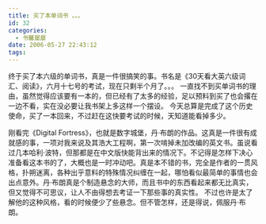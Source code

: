 ```yaml
---
title: 买了本单词书 。。。
id: 32
categories:
  - 书馨屡屡
date: 2006-05-27 22:43:12
tags:
---
```


 终于买了本六级的单词书，真是一件很搞笑的事。书名是《30天看大英六级词汇、阅读》，六月十七号的考试，现在只剩半个月了。。。
 一直找不到买单词书的理由，虽然觉得应该要有一本的，但已经有了太多的经验，足以预料到买了也会撂在一边不看，实在没必要让我书架上多这样一个摆设。
 今天总算是完成了这个历史使命，买了一本回来，不过赶在这快要考试的时候，天知道能看掉多少。

 刚看完《Digital Fortress》，也就是数字城堡，丹·布朗的作品。这真是一件很有成就感的事，一项对我来说及其浩大工程啊，第一次啃掉未加改编的英文书。虽说看过几本哈利·波特，但那都是在中文版快能背出来的情况下。不记得是怎样下决心准备看这本书的了，大概也是一时冲动吧。真是本不错的书，完全是作者的一贯风格，扑朔迷离，各种出乎意料的特殊情况纠缠在一起，哪怕看似最简单的事情也会出点意外。丹·布朗真是个制造悬念的大师，而且书中的东西看起来都无比真实，但又觉得不可思议，让人不由得想去考证一下那些事的真实性。
 不过也许是太了解他的这种风格，看的时候便少了些悬念。但不管怎样，还是得说，佩服丹·布朗。
